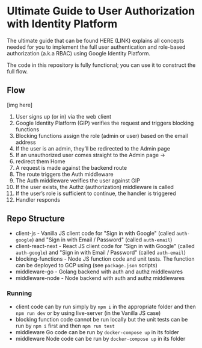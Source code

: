 # Ultimate Guide to User Authorization with Identity Platform

The ultimate guide that can be found HERE (LINK) explains all concepts needed
for you to implement the full user authentication and
role-based authorization (a.k.a RBAC) using Google Identity Platform.

The code in this repository is fully functional; you can use it to construct the
full flow.


## Flow

[img here]

1. User signs up (or in) via the web client
2. Google Identity Platform (GIP) verifies the request and triggers blocking functions
3. Blocking functions assign the role (admin or user) based on the email address
4. If the user is an admin, they’ll be redirected to the Admin page
5. If an unauthorized user comes straight to the Admin page →
6. redirect them Home
7. A request is made against the backend route
8. The route triggers the Auth middleware
9. The Auth middleware verifies the user against GIP
10. If the user exists, the Authz (authorization) middleware is called
11. If the user’s role is sufficient to continue, the handler is triggered
12. Handler responds

## Repo Structure

- client-js - Vanilla JS client code for "Sign in with Google" (called `auth-google`) and "Sign in with Email / Password" (called `auth-email`)
- client-react-next - React JS client code for "Sign in with Google" (called `auth-google`) and "Sign in with Email / Password" (called `auth-email`)
- blocking-functions - Node JS function code and unit tests. The function can be deployed to GCP using (see `package.json` scripts)
- middleware-go - Golang backend with auth and authz middlewares
- middleware-node - Node backend with auth and authz middlewares

### Running

- client code can by run simply by `npm i` in the appropriate folder and then `npm run dev` or by using live-server (in the Vanilla JS case)
- blocking function code cannot be run locally but the unit tests can be run by `npm i` first and then `npm run test`
- middleware Go code can be run by `docker-compose up` in its folder
- middleware Node code can be run by `docker-compose up` in its folder
